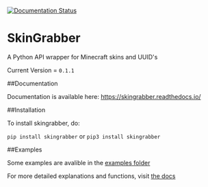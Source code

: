 [![Documentation Status](https://readthedocs.org/projects/skingrabber/badge/?version=latest)](https://skingrabber.readthedocs.io/en/latest/?badge=latest)

# SkinGrabber
A Python API wrapper for Minecraft skins and UUID's

Current Version = `0.1.1`

##Documentation

Documentation is available here: https://skingrabber.readthedocs.io/

##Installation

To install skingrabber, do:

`pip install skingrabber` or `pip3 install skingrabber`

##Examples

Some examples are avalible in the [examples folder](https://github.com/MakufonSkifto/skingrabber/tree/master/examples)

For more detailed explanations and functions, visit [the docs](https://skingrabber.readthedocs.io/)